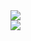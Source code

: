 <a href="https://github.com/DrMaxNix">
	<img src="https://github-readme-stats.vercel.app/api?username=DrMaxNix&count_private=true&theme=dark&include_all_commits=true&show_icons=true&cache_seconds=86400&card_width=300" />
</a><br>
<a href="https://github.com/DrMaxNix">
	<img src="https://github-readme-stats.vercel.app/api/top-langs/?username=DrMaxNix&layout=compact&theme=dark&langs_count=6&cache_seconds=86400&card_width=305" />
</a>
